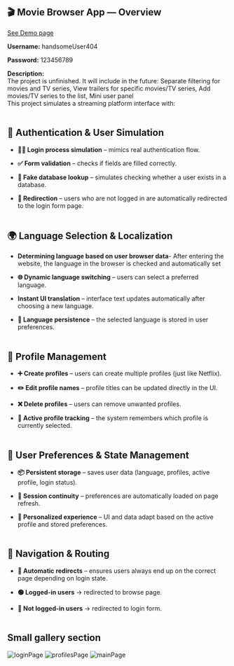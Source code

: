 ## 🎬 Movie Browser App — Overview 

[See Demo page](https://tomekwojak.github.io/Films-library/)

**Username:** handsomeUser404

**Password:** 123456789

**Description:**
<br>
The project is unfinished.
It will include in the future:
Separate filtering for movies and TV series,
View trailers for specific movies/TV series,
Add movies/TV series to the list,
Mini user panel
<br>
This project simulates a streaming platform interface with:
<br>
<br>
## 🔐 Authentication & User Simulation

- **🧍‍♂️ Login process simulation** – mimics real authentication flow.

- **✅ Form validation** – checks if fields are filled correctly.

- **🧠 Fake database lookup** – simulates checking whether a user exists in a database.

- **🚫 Redirection** – users who are not logged in are automatically redirected to the login form page.
  <br>
  <br>
## 🌍 Language Selection & Localization
- **Determining language based on user browser data**- After entering the website, the language in the browser is checked and automatically set

- **🌐 Dynamic language switching** – users can select a preferred language.

- **Instant UI translation** – interface text updates automatically after choosing a new language.

- **💾 Language persistence** – the selected language is stored in user preferences.
  <br>
  <br>
## 👥 Profile Management

- **➕ Create profiles** – users can create multiple profiles (just like Netflix).

- **✏️ Edit profile names** – profile titles can be updated directly in the UI.

- **❌ Delete profiles** – users can remove unwanted profiles.

- **🧭 Active profile tracking** – the system remembers which profile is currently selected.
  <br>
  <br>
## 💾 User Preferences & State Management

- **📦 Persistent storage** – saves user data (language, profiles, active profile, login status).

- **🔁 Session continuity** – preferences are automatically loaded on page refresh.

- **🧩 Personalized experience** – UI and data adapt based on the active profile and stored preferences.
  <br>
  <br>
## 🚦 Navigation & Routing

- **🔄 Automatic redirects** – ensures users always end up on the correct page depending on login state.

- **🟢 Logged-in users** → redirected to browse page.

- **🔴 Not logged-in users** → redirected to login form.
  <br>
  <br>
## Small gallery section
![loginPage](https://i.imgur.com/JZtTU4h.png)
![profilesPage](https://i.imgur.com/6oWTj2B.png)
![mainPage](https://i.imgur.com/fZNnuXu.png)
